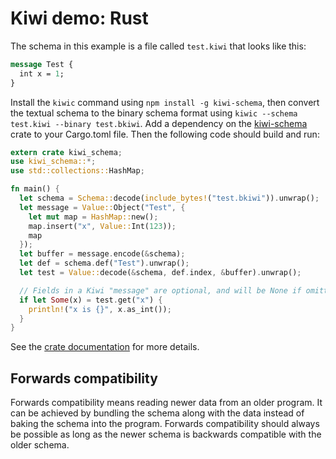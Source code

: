 # Kiwi demo: Rust

The schema in this example is a file called `test.kiwi` that looks like this:

```proto
message Test {
  int x = 1;
}
```

Install the `kiwic` command using `npm install -g kiwi-schema`, then convert the textual schema to the binary schema format using `kiwic --schema test.kiwi --binary test.bkiwi`.
Add a dependency on the [kiwi-schema](https://crates.io/crates/kiwi-schema) crate to your Cargo.toml file.
Then the following code should build and run:

```rust
extern crate kiwi_schema;
use kiwi_schema::*;
use std::collections::HashMap;

fn main() {
  let schema = Schema::decode(include_bytes!("test.bkiwi")).unwrap();
  let message = Value::Object("Test", {
    let mut map = HashMap::new();
    map.insert("x", Value::Int(123));
    map
  });
  let buffer = message.encode(&schema);
  let def = schema.def("Test").unwrap();
  let test = Value::decode(&schema, def.index, &buffer).unwrap();

  // Fields in a Kiwi "message" are optional, and will be None if omitted
  if let Some(x) = test.get("x") {
    println!("x is {}", x.as_int());
  }
}
```

See the [crate documentation](https://docs.rs/kiwi-schema/*/kiwi_schema/) for more details.

## Forwards compatibility

Forwards compatibility means reading newer data from an older program.
It can be achieved by bundling the schema along with the data instead of baking the schema into the program.
Forwards compatibility should always be possible as long as the newer schema is backwards compatible with the older schema.
